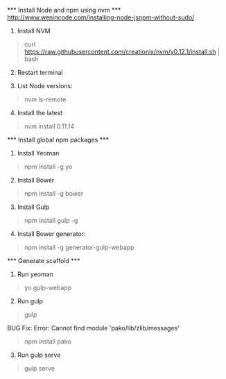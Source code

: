 *** Install Node and npm using nvm ***
http://www.wenincode.com/installing-node-jsnpm-without-sudo/

1. Install NVM
> curl https://raw.githubusercontent.com/creationix/nvm/v0.12.1/install.sh | bash

2. Restart terminal

3. List Node versions:
> nvm ls-remote

4. Install the latest
> nvm install 0.11.14

*** Install global npm packages ***

1. Install Yeoman
> npm install -g yo

2. Install Bower
> npm install -g bower

3. Install Gulp
> npm install gulp -g

4. Install Bower generator:
> npm install -g generator-gulp-webapp

*** Generate scaffold ***

1. Run yeoman
> yo gulp-webapp

2. Run gulp
> gulp

BUG Fix: Error: Cannot find module 'pako/lib/zlib/messages'
> npm install pako

3. Run gulp serve
> gulp serve


